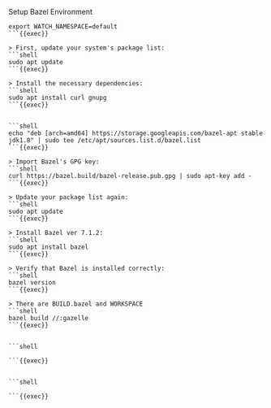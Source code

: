 Setup Bazel Environment

```shell
export WATCH_NAMESPACE=default
```{{exec}}

> First, update your system's package list:
```shell
sudo apt update
```{{exec}}

> Install the necessary dependencies:
```shell
sudo apt install curl gnupg
```{{exec}}


```shell
echo "deb [arch=amd64] https://storage.googleapis.com/bazel-apt stable jdk1.8" | sudo tee /etc/apt/sources.list.d/bazel.list
```{{exec}}

> Import Bazel's GPG key:
```shell
curl https://bazel.build/bazel-release.pub.gpg | sudo apt-key add -
```{{exec}}

> Update your package list again:
```shell
sudo apt update
```{{exec}}

> Install Bazel ver 7.1.2:
```shell
sudo apt install bazel
```{{exec}}

> Verify that Bazel is installed correctly:
```shell
bazel version
```{{exec}}

> There are BUILD.bazel and WORKSPACE 
```shell
bazel build //:gazelle
```{{exec}}


```shell

```{{exec}}


```shell

```{{exec}}

